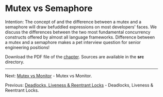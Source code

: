 # Mutex vs Semaphore

Intention: The concept of and the difference between a mutex and a semaphore will draw befuddled expressions on most 
developers' faces. We discuss the differences between the two most fundamental concurrency constructs offered by 
almost all language frameworks. Difference between a mutex and a semaphore makes a pet interview question for 
senior engineering positions!

Download the PDF file of the [chapter](chapter_10.pdf). Sources are available in the <b>src</b> directory. 

<hr>

Next: [Mutex vs Monitor](chapter_11.md "Mutex vs Monitor") - Mutex vs Monitor.

Previous: [Deadlocks, Liveness & Reentrant Locks](chapter_9.md "Deadlocks, Liveness & Reentrant Locks") - 
Deadlocks, Liveness & Reentrant Locks.